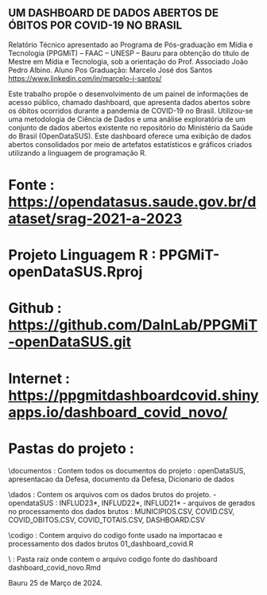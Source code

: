## UM DASHBOARD DE DADOS ABERTOS DE ÓBITOS POR COVID-19 NO BRASIL
Relatório Técnico apresentado ao Programa de Pós-graduação em Mídia e Tecnologia (PPGMiT) – FAAC – UNESP – Bauru para obtenção do título de Mestre em Mídia e Tecnologia, sob a orientação do Prof. Associado João Pedro Albino. 
Aluno Pos Graduação: Marcelo José dos Santos 
https://www.linkedin.com/in/marcelo-j-santos/

Este trabalho propõe o desenvolvimento de um painel de informações de acesso público, chamado dashboard, que apresenta dados abertos sobre os óbitos ocorridos durante a pandemia de COVID-19 no Brasil. 
Utilizou-se uma metodologia de Ciência de Dados e uma análise exploratória de um conjunto de dados abertos existente no repositório do Ministério da Saúde do Brasil (OpenDataSUS). 
Este dashboard oferece uma exibição de dados abertos consolidados por meio de artefatos estatísticos e gráficos criados utilizando a linguagem de programação R.

# Fonte : https://opendatasus.saude.gov.br/dataset/srag-2021-a-2023
# Projeto Linguagem R : PPGMiT-openDataSUS.Rproj
# Github : https://github.com/DaInLab/PPGMiT-openDataSUS.git
# Internet : https://ppgmitdashboardcovid.shinyapps.io/dashboard_covid_novo/

# Pastas do projeto : 
\documentos : Contem todos os documentos do projeto : openDataSUS, apresentacao da Defesa, documento da Defesa, Dicionario de dados

\dados : Contem os arquivos com os dados brutos do projeto.
         - opendataSUS : INFLUD23*, INFLUD22*, INFLUD21*
         - arquivos de gerados no processamento dos dados brutos : MUNICIPIOS.CSV, COVID.CSV, COVID_OBITOS.CSV, COVID_TOTAIS.CSV, DASHBOARD.CSV

\codigo : Contem arquivo do codigo fonte usado na importacao e processamento dos dados brutos 
          01_dashboard_covid.R 

\ : Pasta raiz onde contem o arquivo codigo fonte do dashboard 
          dashboard_covid_novo.Rmd

Bauru 25 de Março de 2024.

